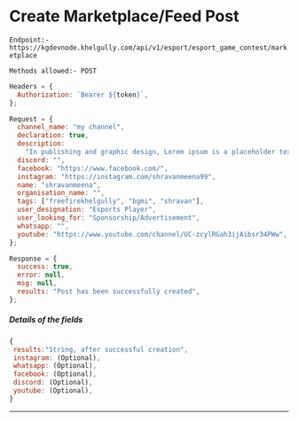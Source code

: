 # Create Marketplace/Feed Post

`Endpoint:- https://kgdevnode.khelgully.com/api/v1/esport/esport_game_contest/marketplace`

`Methods allowed:- POST`

```javascript
Headers = {
  Authorization: `Bearer ${token}`,
};
```

```javascript
Request = {
  channel_name: "my channel",
  declaration: true,
  description:
    "In publishing and graphic design, Lorem ipsum is a placeholder text commonly used to demonstrate the visual form of a document or a typeface without relying on meaningful content. Lorem ipsum may be used as a placeholder before final copy is available.",
  discord: "",
  facebook: "https://www.facebook.com/",
  instagram: "https://instagram.com/shravanmeena99",
  name: "shravanmeena",
  organisation_name: "",
  tags: ["freefirekhelgully", "bgmi", "shravan"],
  user_designation: "Esports Player",
  user_looking_for: "Sponsorship/Advertisement",
  whatsapp: "",
  youtube: "https://www.youtube.com/channel/UC-zcylRGah3ijAibsr34PWw",
};

Response = {
  success: true,
  error: null,
  msg: null,
  results: "Post has been successfully created",
};
```

##### Details of the fields

```javascript
{
 results:"String, after successful creation",
 instagram: (Optional),
 whatsapp: (Optional),
 facebook: (Optional),
 discord: (Optional),
 youtube: (Optional),
}
```

<hr />
